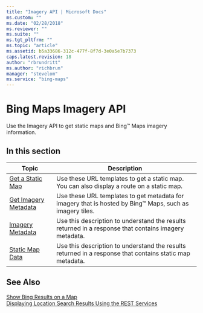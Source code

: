 ```yaml
---
title: "Imagery API | Microsoft Docs"
ms.custom: ""
ms.date: "02/28/2018"
ms.reviewer: ""
ms.suite: ""
ms.tgt_pltfrm: ""
ms.topic: "article"
ms.assetid: b5a33686-312c-477f-8f7d-3e0a5e7b7373
caps.latest.revision: 18
author: "rbrundritt"
ms.author: "richbrun"
manager: "stevelom"
ms.service: "bing-maps"
---
```

# Bing Maps Imagery API

Use the Imagery API to get static maps and Bing™ Maps imagery information.  
  
## In this section  
  
|Topic|Description|  
|-|-|  
|[Get a Static Map](get-a-static-map.md)|Use these URL templates to get a static map. You can also display a route on a static map.|  
|[Get Imagery Metadata](get-imagery-metadata.md)|Use these URL templates to get metadata for imagery that is hosted by Bing™ Maps, such as imagery tiles.|  
|[Imagery Metadata](imagery-metadata.md)|Use this description to understand the results returned in a response that contains imagery metadata.|  
|[Static Map Data](static-map-data.md)|Use this description to understand the results returned in a response that contains static map metadata.|  
  
## See Also  
 [Show Bing Results on a  Map](https://msdn.microsoft.com/library/hh305206.aspx)   
 [Displaying Location Search Results Using the REST Services](https://msdn.microsoft.com/library/gg427601.aspx)